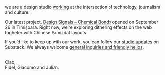 we are a design studio [working](/projects) at the intersection of technology, journalism and culture.


Our latest project, [Design Signals – Chemical Bonds](https://faber.ro/eveniment/design-signals-expozitia-legaturi-chimice/) opened on September 26 in Timișoara. Right now, we’re exploring dithering effects on the web togheter with Chinese Samizdat layouts.

If you’d like to keep up with our work, you can follow our [studio updates](https://krisenstab.substack.com) on Substack. We always welcome [general inquiries and friendly hellos](mailto:hi@thometnanni.net).
<br><br>

Ciao, <br>
Fidel, Giacomo and Julian. <br>
